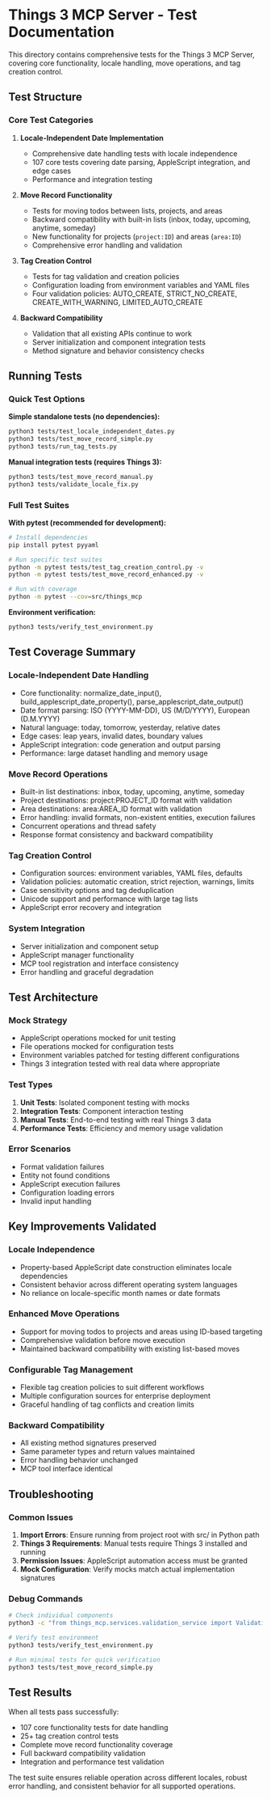 # Things 3 MCP Server - Test Documentation

This directory contains comprehensive tests for the Things 3 MCP Server, covering core functionality, locale handling, move operations, and tag creation control.

## Test Structure

### Core Test Categories

1. **Locale-Independent Date Implementation**
   - Comprehensive date handling tests with locale independence
   - 107 core tests covering date parsing, AppleScript integration, and edge cases
   - Performance and integration testing

2. **Move Record Functionality** 
   - Tests for moving todos between lists, projects, and areas
   - Backward compatibility with built-in lists (inbox, today, upcoming, anytime, someday)
   - New functionality for projects (`project:ID`) and areas (`area:ID`)
   - Comprehensive error handling and validation

3. **Tag Creation Control**
   - Tests for tag validation and creation policies
   - Configuration loading from environment variables and YAML files
   - Four validation policies: AUTO_CREATE, STRICT_NO_CREATE, CREATE_WITH_WARNING, LIMITED_AUTO_CREATE

4. **Backward Compatibility**
   - Validation that all existing APIs continue to work
   - Server initialization and component integration tests
   - Method signature and behavior consistency checks

## Running Tests

### Quick Test Options

**Simple standalone tests (no dependencies):**
```bash
python3 tests/test_locale_independent_dates.py
python3 tests/test_move_record_simple.py
python3 tests/run_tag_tests.py
```

**Manual integration tests (requires Things 3):**
```bash
python3 tests/test_move_record_manual.py
python3 tests/validate_locale_fix.py
```

### Full Test Suites

**With pytest (recommended for development):**
```bash
# Install dependencies
pip install pytest pyyaml

# Run specific test suites
python -m pytest tests/test_tag_creation_control.py -v
python -m pytest tests/test_move_record_enhanced.py -v

# Run with coverage
python -m pytest --cov=src/things_mcp
```

**Environment verification:**
```bash
python3 tests/verify_test_environment.py
```

## Test Coverage Summary

### Locale-Independent Date Handling
- Core functionality: normalize_date_input(), build_applescript_date_property(), parse_applescript_date_output()
- Date format parsing: ISO (YYYY-MM-DD), US (M/D/YYYY), European (D.M.YYYY)
- Natural language: today, tomorrow, yesterday, relative dates
- Edge cases: leap years, invalid dates, boundary values
- AppleScript integration: code generation and output parsing
- Performance: large dataset handling and memory usage

### Move Record Operations
- Built-in list destinations: inbox, today, upcoming, anytime, someday
- Project destinations: project:PROJECT_ID format with validation
- Area destinations: area:AREA_ID format with validation
- Error handling: invalid formats, non-existent entities, execution failures
- Concurrent operations and thread safety
- Response format consistency and backward compatibility

### Tag Creation Control
- Configuration sources: environment variables, YAML files, defaults
- Validation policies: automatic creation, strict rejection, warnings, limits
- Case sensitivity options and tag deduplication
- Unicode support and performance with large tag lists
- AppleScript error recovery and integration

### System Integration
- Server initialization and component setup
- AppleScript manager functionality
- MCP tool registration and interface consistency
- Error handling and graceful degradation

## Test Architecture

### Mock Strategy
- AppleScript operations mocked for unit testing
- File operations mocked for configuration tests
- Environment variables patched for testing different configurations
- Things 3 integration tested with real data where appropriate

### Test Types
1. **Unit Tests**: Isolated component testing with mocks
2. **Integration Tests**: Component interaction testing
3. **Manual Tests**: End-to-end testing with real Things 3 data
4. **Performance Tests**: Efficiency and memory usage validation

### Error Scenarios
- Format validation failures
- Entity not found conditions
- AppleScript execution failures
- Configuration loading errors
- Invalid input handling

## Key Improvements Validated

### Locale Independence
- Property-based AppleScript date construction eliminates locale dependencies
- Consistent behavior across different operating system languages
- No reliance on locale-specific month names or date formats

### Enhanced Move Operations
- Support for moving todos to projects and areas using ID-based targeting
- Comprehensive validation before move execution
- Maintained backward compatibility with existing list-based moves

### Configurable Tag Management
- Flexible tag creation policies to suit different workflows
- Multiple configuration sources for enterprise deployment
- Graceful handling of tag conflicts and creation limits

### Backward Compatibility
- All existing method signatures preserved
- Same parameter types and return values maintained
- Error handling behavior unchanged
- MCP tool interface identical

## Troubleshooting

### Common Issues
1. **Import Errors**: Ensure running from project root with src/ in Python path
2. **Things 3 Requirements**: Manual tests require Things 3 installed and running
3. **Permission Issues**: AppleScript automation access must be granted
4. **Mock Configuration**: Verify mocks match actual implementation signatures

### Debug Commands
```bash
# Check individual components
python3 -c "from things_mcp.services.validation_service import ValidationService; print('ValidationService OK')"

# Verify test environment
python3 tests/verify_test_environment.py

# Run minimal tests for quick verification
python3 tests/test_move_record_simple.py
```

## Test Results

When all tests pass successfully:
- 107 core functionality tests for date handling
- 25+ tag creation control tests
- Complete move record functionality coverage
- Full backward compatibility validation
- Integration and performance test validation

The test suite ensures reliable operation across different locales, robust error handling, and consistent behavior for all supported operations.